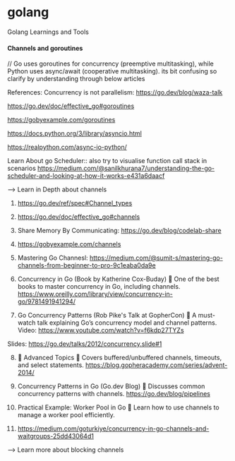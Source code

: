 # golang
Golang Learnings and Tools

#### Channels and goroutines
// Go uses goroutines for concurrency (preemptive multitasking), while Python uses async/await (cooperative multitasking). its bit confusing so clarify by understanding through below articles

References: 
Concurrency is not parallelism:
https://go.dev/blog/waza-talk

https://go.dev/doc/effective_go#goroutines

https://gobyexample.com/goroutines

https://docs.python.org/3/library/asyncio.html

https://realpython.com/async-io-python/

Learn About go Scheduler:: also try to visualise function call stack in scenarios
https://medium.com/@sanilkhurana7/understanding-the-go-scheduler-and-looking-at-how-it-works-e431a6daacf



--> Learn in Depth about channels
1. https://go.dev/ref/spec#Channel_types

2. https://go.dev/doc/effective_go#channels

3. Share Memory By Communicating: https://go.dev/blog/codelab-share

4. https://gobyexample.com/channels

5. Mastering Go Channesl: https://medium.com/@sumit-s/mastering-go-channels-from-beginner-to-pro-9c1eaba0da9e

6. Concurrency in Go (Book by Katherine Cox-Buday)
📌 One of the best books to master concurrency in Go, including channels.
https://www.oreilly.com/library/view/concurrency-in-go/9781491941294/

7. Go Concurrency Patterns (Rob Pike's Talk at GopherCon)
📌 A must-watch talk explaining Go’s concurrency model and channel patterns.
Video: https://www.youtube.com/watch?v=f6kdp27TYZs

Slides: https://go.dev/talks/2012/concurrency.slide#1

8. 🔹 Advanced Topics
📌 Covers buffered/unbuffered channels, timeouts, and select statements.
https://blog.gopheracademy.com/series/advent-2014/

9. Concurrency Patterns in Go (Go.dev Blog)
📌 Discusses common concurrency patterns with channels.
https://go.dev/blog/pipelines

10. Practical Example: Worker Pool in Go
📌 Learn how to use channels to manage a worker pool efficiently.

11. https://medium.com/goturkiye/concurrency-in-go-channels-and-waitgroups-25dd43064d1

--> Learn more about blocking channels



